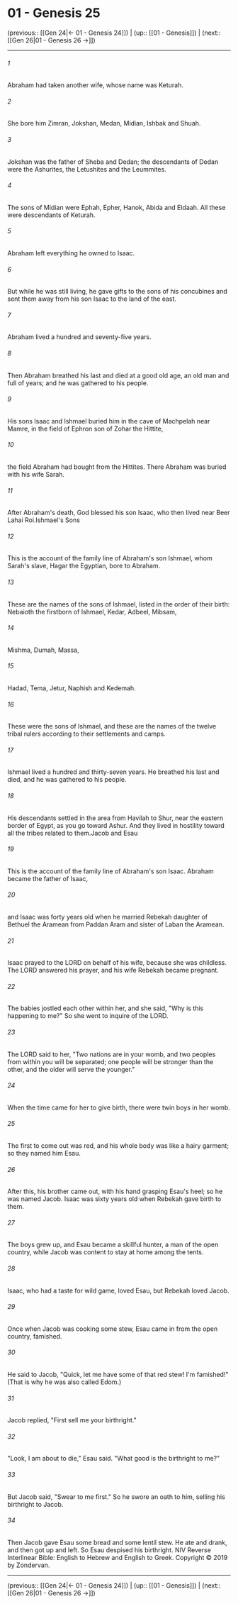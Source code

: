 # 01 - Genesis 25

(previous:: [[Gen 24|← 01 - Genesis 24]]) | (up:: [[01 - Genesis]]) | (next:: [[Gen 26|01 - Genesis 26 →]])

***


###### 1 
Abraham had taken another wife, whose name was Keturah. 

###### 2 
She bore him Zimran, Jokshan, Medan, Midian, Ishbak and Shuah. 

###### 3 
Jokshan was the father of Sheba and Dedan; the descendants of Dedan were the Ashurites, the Letushites and the Leummites. 

###### 4 
The sons of Midian were Ephah, Epher, Hanok, Abida and Eldaah. All these were descendants of Keturah. 

###### 5 
Abraham left everything he owned to Isaac. 

###### 6 
But while he was still living, he gave gifts to the sons of his concubines and sent them away from his son Isaac to the land of the east. 

###### 7 
Abraham lived a hundred and seventy-five years. 

###### 8 
Then Abraham breathed his last and died at a good old age, an old man and full of years; and he was gathered to his people. 

###### 9 
His sons Isaac and Ishmael buried him in the cave of Machpelah near Mamre, in the field of Ephron son of Zohar the Hittite, 

###### 10 
the field Abraham had bought from the Hittites. There Abraham was buried with his wife Sarah. 

###### 11 
After Abraham's death, God blessed his son Isaac, who then lived near Beer Lahai Roi.Ishmael's Sons 

###### 12 
This is the account of the family line of Abraham's son Ishmael, whom Sarah's slave, Hagar the Egyptian, bore to Abraham. 

###### 13 
These are the names of the sons of Ishmael, listed in the order of their birth: Nebaioth the firstborn of Ishmael, Kedar, Adbeel, Mibsam, 

###### 14 
Mishma, Dumah, Massa, 

###### 15 
Hadad, Tema, Jetur, Naphish and Kedemah. 

###### 16 
These were the sons of Ishmael, and these are the names of the twelve tribal rulers according to their settlements and camps. 

###### 17 
Ishmael lived a hundred and thirty-seven years. He breathed his last and died, and he was gathered to his people. 

###### 18 
His descendants settled in the area from Havilah to Shur, near the eastern border of Egypt, as you go toward Ashur. And they lived in hostility toward all the tribes related to them.Jacob and Esau 

###### 19 
This is the account of the family line of Abraham's son Isaac. Abraham became the father of Isaac, 

###### 20 
and Isaac was forty years old when he married Rebekah daughter of Bethuel the Aramean from Paddan Aram and sister of Laban the Aramean. 

###### 21 
Isaac prayed to the LORD on behalf of his wife, because she was childless. The LORD answered his prayer, and his wife Rebekah became pregnant. 

###### 22 
The babies jostled each other within her, and she said, "Why is this happening to me?" So she went to inquire of the LORD. 

###### 23 
The LORD said to her, "Two nations are in your womb, and two peoples from within you will be separated; one people will be stronger than the other, and the older will serve the younger." 

###### 24 
When the time came for her to give birth, there were twin boys in her womb. 

###### 25 
The first to come out was red, and his whole body was like a hairy garment; so they named him Esau. 

###### 26 
After this, his brother came out, with his hand grasping Esau's heel; so he was named Jacob. Isaac was sixty years old when Rebekah gave birth to them. 

###### 27 
The boys grew up, and Esau became a skillful hunter, a man of the open country, while Jacob was content to stay at home among the tents. 

###### 28 
Isaac, who had a taste for wild game, loved Esau, but Rebekah loved Jacob. 

###### 29 
Once when Jacob was cooking some stew, Esau came in from the open country, famished. 

###### 30 
He said to Jacob, "Quick, let me have some of that red stew! I'm famished!" (That is why he was also called Edom.) 

###### 31 
Jacob replied, "First sell me your birthright." 

###### 32 
"Look, I am about to die," Esau said. "What good is the birthright to me?" 

###### 33 
But Jacob said, "Swear to me first." So he swore an oath to him, selling his birthright to Jacob. 

###### 34 
Then Jacob gave Esau some bread and some lentil stew. He ate and drank, and then got up and left. So Esau despised his birthright. NIV Reverse Interlinear Bible: English to Hebrew and English to Greek. Copyright © 2019 by Zondervan.

***

(previous:: [[Gen 24|← 01 - Genesis 24]]) | (up:: [[01 - Genesis]]) | (next:: [[Gen 26|01 - Genesis 26 →]])
